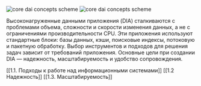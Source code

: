 ![core dai concepts scheme](https://github.com/siteddv/data-intensive-applications-summary/blob/master/resources/images/1.%20core_dai_concepts.jpg)
![core dai concepts scheme](1.%20core_dai_concepts.jpg)

Высоконагруженные данными приложения (DIA) сталкиваются с проблемами объема, сложности и скорости изменения данных, а не с ограничениями производительности CPU. Эти приложения используют стандартные блоки: базы данных, кэши, поисковые индексы, потоковую и пакетную обработку. Выбор инструментов и подходов для решения задач зависит от требований приложения. Основные цели при создании DIA — надежность, масштабируемость и удобство сопровождения.

[[1.1. Подходы к работе  над информационными системами]]
[[1.2 Надежность]]
[[1.3. Масштабируемость]]
